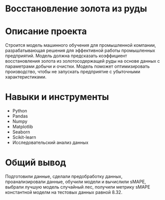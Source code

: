 # Восстановление золота из руды
# Описание проекта
Строится модель машинного обучения для промышленной компании, разрабатывающая решения для эффективной работы промышленных предприятий. Модель должна предсказать коэффициент восстановления золота из золотосодержащей руды на основе данных с параметрами добычи и очистки. Модель поможет оптимизировать производство, чтобы не запускать предприятие с убыточными характеристиками.
# Навыки и инструменты
- Python
- Pandas
- Numpy
- Matplotlib
- Seaborn
- Scikit-learn
- Исследовательский анализ данных
# Общий вывод
Подготовили данные, cделали предобработку данных, проанализировали данные, обучили модели и вычислили sMAPE, выбрали лучшую модель случайный лес, получили метрику sMAPE константной моделм на тестовых данных равной 8.32.
